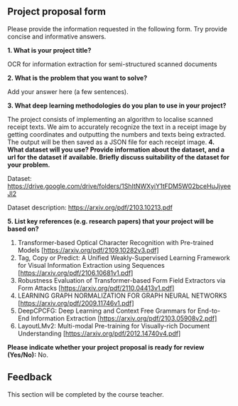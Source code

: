 ## Project proposal form

Please provide the information requested in the following form. Try provide concise and informative answers. 

**1. What is your project title?** 

OCR for information extraction for semi-structured scanned documents

**2. What is the problem that you want to solve?** 

Add your answer here (a few sentences).

**3. What deep learning methodologies do you plan to use in your project?** 

The project consists of implementing an algorithm to localise scanned receipt texts. We aim to accurately recognize the text in a receipt image by getting coordinates and outputting the numbers and texts being extracted. The output will be then saved as a JSON file for each receipt image.
**4. What dataset will you use? Provide information about the dataset, and a url for the dataset if available. Briefly discuss suitability of the dataset for your problem.** 

Dataset: https://drive.google.com/drive/folders/1ShItNWXyiY1tFDM5W02bceHuJjyeeJl2

Dataset description: https://arxiv.org/pdf/2103.10213.pdf

**5. List key references (e.g. research papers) that your project will be based on?** 

1) Transformer-based Optical Character Recognition with Pre-trained Models [https://arxiv.org/pdf/2109.10282v3.pdf]
2) Tag, Copy or Predict: A Unified Weakly-Supervised Learning Framework for Visual Information Extraction using Sequences [https://arxiv.org/pdf/2106.10681v1.pdf]
3) Robustness Evaluation of Transformer-based Form Field Extractors via Form Attacks [https://arxiv.org/pdf/2110.04413v1.pdf]
4) LEARNING GRAPH NORMALIZATION FOR GRAPH NEURAL NETWORKS [https://arxiv.org/pdf/2009.11746v1.pdf]
5) DeepCPCFG: Deep Learning and Context Free Grammars for End-to-End Information Extraction [https://arxiv.org/pdf/2103.05908v2.pdf]
6) LayoutLMv2: Multi-modal Pre-training for Visually-rich Document Understanding [https://arxiv.org/pdf/2012.14740v4.pdf]


**Please indicate whether your project proposal is ready for review (Yes/No):** No.

## Feedback

This section will be completed by the course teacher.
